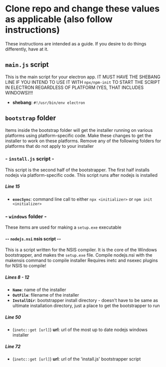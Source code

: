 # Clone repo and change these values as applicable (also follow instructions)

These instructions are intended as a guide. If you desire to do things differently, have at it.

## `main.js` script

This is the main script for your electron app. IT MUST HAVE THE SHEBANG LINE IF YOU INTEND TO USE IT WITH `npx/npm-init` TO START THE SCRIPT IN ELECTRON REGARDLESS OF PLATFORM (YES, THAT INCLUDES WINDOWS)!!!

- __shebang__: `#!/usr/bin/env electron`

## `bootstrap` folder

Items inside the bootstrap folder will get the installer running on various platforms using platform-specific code. Make these changes to get the installer to work on these platforms. Remove any of the following folders for platforms that do not apply to your installer

### - `install.js` script -

This script is the second half of the bootstrapper. The first half installs nodejs via platform-specific code. This script runs after nodejs is installed

##### Line 15

- __`execSync`__: command line call to either `npx <initializer>` or `npm init <initializer>`

### - `windows` folder -

These items are used for making a `setup.exe` executable

#### -- `nodejs.nsi` nsis script --

This is a script written for the NSIS compiler. It is the core of the Windows bootstrapper, and makes the `setup.exe` file.
Compile nodejs.nsi with the makensis command to compile installer
Requires inetc and nsexec plugins for NSIS to compile!

##### Lines 8 - 12

- __`Name`__: name of the installer
- __`OutFile`__: filename of the installer
- __`InstallDir`__: bootstrapper install directory - doesn't have to be same as ultimate installation directory, just a place to get the bootstrapper to run

##### Line 50

- (`inetc::get [url]`) __url__: url of the most up to date nodejs windows installer

##### Line 72

- (`inetc::get [url]`) __url__: url of the 'install.js' bootstrapper script
